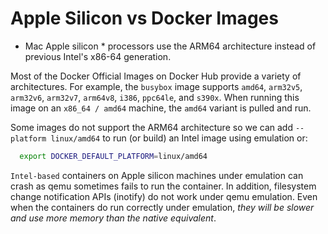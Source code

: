 # Apple Silicon vs Docker Images

* Mac Apple silicon * processors use the ARM64 architecture instead of previous Intel's x86-64 generation.

Most of the Docker Official Images on Docker Hub provide a variety of architectures. For example, the `busybox` image supports `amd64`, `arm32v5`, `arm32v6`, `arm32v7`, `arm64v8`, `i386`, `ppc64le`, and `s390x`. When running this image on an `x86_64 / amd64` machine, the `amd64` variant is pulled and run.

Some images do not support the ARM64 architecture so we can add `--platform linux/amd64` to run (or build) an Intel image using emulation or:

```bash
  export DOCKER_DEFAULT_PLATFORM=linux/amd64
```

`Intel-based` containers on Apple silicon machines under emulation can crash as qemu sometimes fails to run the container. In addition, filesystem change notification APIs (inotify) do not work under qemu emulation. Even when the containers do run correctly under emulation, *they will be slower and use more memory than the native equivalent*.
